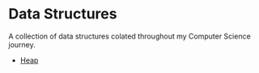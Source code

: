 # Data Structures

A collection of data structures colated throughout my Computer Science journey.

- [Heap](heap)